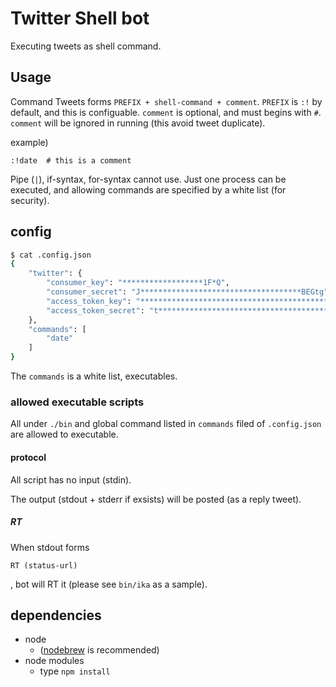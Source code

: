 # Twitter Shell bot

Executing tweets as shell command.

## Usage

Command Tweets forms `PREFIX + shell-command + comment`.
`PREFIX` is `:!` by default, and this is configuable.
`comment` is optional, and must begins with `#`.
`comment` will be ignored in running (this avoid tweet duplicate).

example)

```
:!date  # this is a comment
```

Pipe (`|`), if-syntax, for-syntax cannot use.
Just one process can be executed,
and allowing commands are specified by a white list (for security).

## config

```bash
$ cat .config.json
{
    "twitter": {
        "consumer_key": "******************1F*Q",
        "consumer_secret": "J************************************BEGtg",
        "access_token_key": "************************************************FC",
        "access_token_secret": "t********************************************"
    },
    "commands": [
        "date"
    ]
}
```

The `commands` is a white list, executables.

### allowed executable scripts

All under `./bin` and global command listed in `commands` filed of `.config.json` are allowed to executable.

#### protocol

All script has no input (stdin).

The output (stdout + stderr if exsists) will be posted (as a reply tweet).

##### RT

When stdout forms

```
RT (status-url)
```

, bot will RT it (please see `bin/ika` as a sample).

## dependencies

- node
    - ([nodebrew](https://github.com/hokaccha/nodebrew) is recommended)
- node modules
    - type `npm install`
